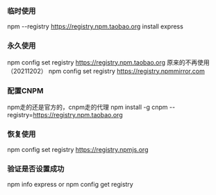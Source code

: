 ### 临时使用
npm --registry https://registry.npm.taobao.org install express

### 永久使用
npm config set registry https://registry.npm.taobao.org
原来的不再使用（20211202）
npm config set registry https://registry.npmmirror.com

### 配置CNPM
npm走的还是官方的，cnpm走的代理
npm install -g cnpm --registry=https://registry.npm.taobao.org

### 恢复使用
npm config set registry https://registry.npmjs.org

### 验证是否设置成功
npm info express
or
npm config get registry

